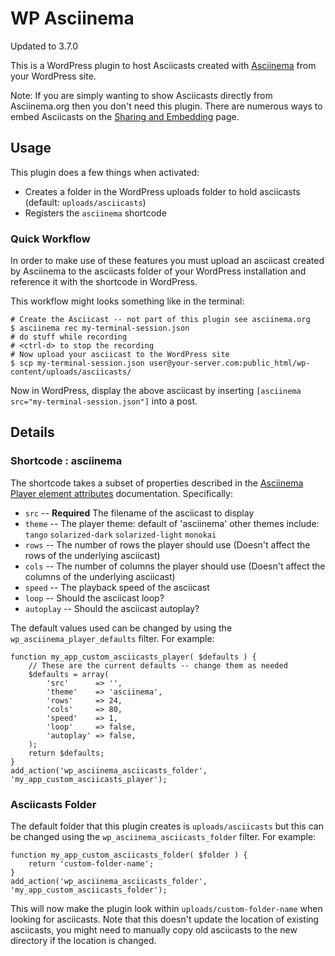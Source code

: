 # WP Asciinema

Updated to 3.7.0

This is a WordPress plugin to host Asciicasts created with [Asciinema](https://asciinema.org) from your WordPress site.

Note: If you are simply wanting to show Asciicasts directly from Asciinema.org then you don't need this plugin. There are numerous ways to embed Asciicasts on the [Sharing and Embedding](https://asciinema.org/docs/embedding) page.

## Usage

This plugin does a few things when activated:

* Creates a folder in the WordPress uploads folder to hold asciicasts (default: `uploads/asciicasts`)
* Registers the `asciinema` shortcode

### Quick Workflow

In order to make use of these features you must upload an asciicast created by Asciinema to the asciicasts folder of your WordPress installation and reference it with the shortcode in WordPress.

This workflow might looks something like in the terminal:

```
# Create the Asciicast -- not part of this plugin see asciinema.org
$ asciinema rec my-terminal-session.json
# do stuff while recording
# <ctrl-d> to stop the recording
# Now upload your asciicast to the WordPress site
$ scp my-terminal-session.json user@your-server.com:public_html/wp-content/uploads/asciicasts/
```

Now in WordPress, display the above asciicast by inserting `[asciinema src="my-terminal-session.json"]` into a post.

## Details

### Shortcode : asciinema

The shortcode takes a subset of properties described in the [Asciinema Player element attributes](https://github.com/asciinema/asciinema-player#asciinema-player-element-attributes) documentation. Specifically:

* `src` -- **Required** The filename of the asciicast to display
* `theme` -- The player theme: default of 'asciinema' other themes include: `tango` `solarized-dark` `solarized-light` `monokai`
* `rows` -- The number of rows the player should use (Doesn't affect the rows of the underlying asciicast)
* `cols` -- The number of columns the player should use (Doesn't affect the columns of the underlying asciicast)
* `speed` -- The playback speed of the asciicast
* `loop` -- Should the asciicast loop?
* `autoplay` -- Should the asciicast autoplay?

The default values used can be changed by using the `wp_asciinema_player_defaults` filter. For example:


```
function my_app_custom_asciicasts_player( $defaults ) {
	// These are the current defaults -- change them as needed
	$defaults = array(
		'src'      => '',
		'theme'    => 'asciinema',
		'rows'     => 24,
		'cols'     => 80,
		'speed'    => 1,
		'loop'     => false,
		'autoplay' => false,
	);
	return $defaults;
}
add_action('wp_asciinema_asciicasts_folder', 'my_app_custom_asciicasts_player');
```

### Asciicasts Folder

The default folder that this plugin creates is `uploads/asciicasts` but this can be changed using the `wp_asciinema_asciicasts_folder` filter. For example:

```
function my_app_custom_asciicasts_folder( $folder ) {
	return 'custom-folder-name';
}
add_action('wp_asciinema_asciicasts_folder', 'my_app_custom_asciicasts_folder');
```

This will now make the plugin look within `uploads/custom-folder-name` when looking for asciicasts. Note that this doesn't update the location of existing asciicasts, you might need to manually copy old asciicasts to the new directory if the location is changed.

